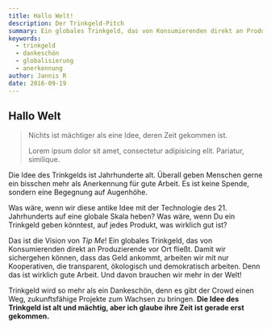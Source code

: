 ```yaml
---
title: Hallo Welt!
description: Der Trinkgeld-Pitch
summary: Ein globales Trinkgeld, das von Konsumierenden direkt an Produzierende vor Ort fließt.
keywords:
  - trinkgeld
  - dankeschön
  - globalisierung
  - anerkennung
author: Jannis R
date: 2016-09-19
---
```


## Hallo Welt

> Nichts ist mächtiger als eine Idee, deren Zeit gekommen ist.
>
> Lorem ipsum dolor sit amet, consectetur adipisicing elit. Pariatur, similique.

Die Idee des Trinkgelds ist Jahrhunderte alt. Überall geben Menschen gerne ein bisschen mehr als Anerkennung für gute Arbeit. Es ist keine Spende, sondern eine Begegnung auf Augenhöhe.

Was wäre, wenn wir diese antike Idee mit der Technologie des 21. Jahrhunderts auf eine globale Skala heben? Was wäre, wenn Du ein Trinkgeld geben könntest, auf jedes Produkt, was wirklich gut ist?

Das ist die Vision von *Tip Me*! Ein globales Trinkgeld, das von Konsumierenden direkt an Produzierende vor Ort fließt. Damit wir sichergehen können, dass das Geld ankommt, arbeiten wir mit nur Kooperativen, die transparent, ökologisch und demokratisch arbeiten. Denn das ist wirklich gute Arbeit. Und davon brauchen wir mehr in der Welt!

Trinkgeld wird so mehr als ein Dankeschön, denn es gibt der Crowd einen Weg, zukunftsfähige Projekte zum Wachsen zu bringen. **Die Idee des Trinkgeld ist alt und mächtig, aber ich glaube ihre Zeit ist gerade erst gekommen.**

